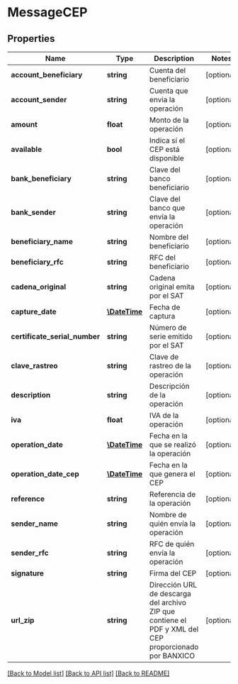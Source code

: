 # MessageCEP

## Properties
Name | Type | Description | Notes
------------ | ------------- | ------------- | -------------
**account_beneficiary** | **string** | Cuenta del beneficiario | [optional] 
**account_sender** | **string** | Cuenta que envia la operación | [optional] 
**amount** | **float** | Monto de la operación | [optional] 
**available** | **bool** | Indica sí el CEP está disponible | [optional] 
**bank_beneficiary** | **string** | Clave del banco beneficiario | [optional] 
**bank_sender** | **string** | Clave del banco que envía la operación | [optional] 
**beneficiary_name** | **string** | Nombre del beneficiario | [optional] 
**beneficiary_rfc** | **string** | RFC del beneficiario | [optional] 
**cadena_original** | **string** | Cadena original emita por el SAT | [optional] 
**capture_date** | [**\DateTime**](\DateTime.md) | Fecha de captura | [optional] 
**certificate_serial_number** | **string** | Número de serie emitido por el SAT | [optional] 
**clave_rastreo** | **string** | Clave de rastreo de la operación | [optional] 
**description** | **string** | Descripción de la operación | [optional] 
**iva** | **float** | IVA de la operación | [optional] 
**operation_date** | [**\DateTime**](\DateTime.md) | Fecha en la que se realizó la operación | [optional] 
**operation_date_cep** | [**\DateTime**](\DateTime.md) | Fecha en la que genera el CEP | [optional] 
**reference** | **string** | Referencia de la operación | [optional] 
**sender_name** | **string** | Nombre de quién envía la operación | [optional] 
**sender_rfc** | **string** | RFC de quién envía la operación | [optional] 
**signature** | **string** | Firma del CEP | [optional] 
**url_zip** | **string** | Dirección URL de descarga del archivo ZIP que contiene el PDF y XML del CEP proporcionado por BANXICO | [optional] 

[[Back to Model list]](../../README.md#documentation-for-models) [[Back to API list]](../../README.md#documentation-for-api-endpoints) [[Back to README]](../../README.md)

